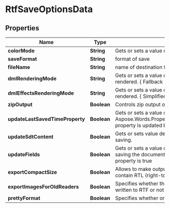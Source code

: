 
# RtfSaveOptionsData

## Properties
Name | Type | Description | Notes
------------ | ------------- | ------------- | -------------
**colorMode** | **String** | Gets or sets a value determining how colors are rendered. { Normal | Grayscale} |  [optional]
**saveFormat** | **String** | format of save |  [optional]
**fileName** | **String** | name of destination file |  [optional]
**dmlRenderingMode** | **String** | Gets or sets a value determining how DrawingML shapes are rendered. { Fallback | DrawingML } |  [optional]
**dmlEffectsRenderingMode** | **String** | Gets or sets a value determining how DrawingML effects are rendered. { Simplified | None | Fine } |  [optional]
**zipOutput** | **Boolean** | Controls zip output or not. Default value is false. |  [optional]
**updateLastSavedTimeProperty** | **Boolean** | Gets or sets a value determining whether the Aspose.Words.Properties.BuiltInDocumentProperties.LastSavedTime property is updated before saving. |  [optional]
**updateSdtContent** | **Boolean** | Gets or sets value determining whether content of  is updated before saving. |  [optional]
**updateFields** | **Boolean** | Gets or sets a value determining if fields should be updated before saving the document to a fixed page format. Default value for this property is true |  [optional]
**exportCompactSize** | **Boolean** | Allows to make output RTF documents smaller in size, but if they contain RTL (right-to-left) text, it will not be displayed correctly |  [optional]
**exportImagesForOldReaders** | **Boolean** | Specifies whether the keywords for \&quot;old readers\&quot; are written to RTF or not |  [optional]
**prettyFormat** | **Boolean** | Specifies whether or not use pretty formats output |  [optional]



